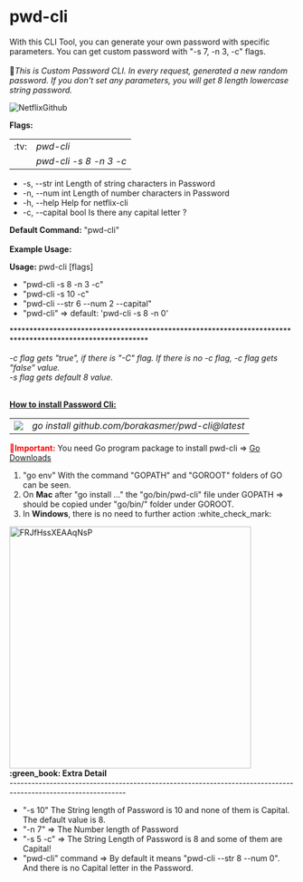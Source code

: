 # pwd-cli
With this CLI Tool, you can generate your own password with specific parameters. You can get custom password with "-s 7, -n 3, -c" flags.<br><br>
&#x1F34E;<I>This is Custom Password CLI. In every request, generated a new random password. If you don't set any parameters, you will get 8 length lowercase string password.</I>

![NetflixGithub](https://raw.githubusercontent.com/borakasmer/pwd-cli/9f9277d27bda9e90da372c5035bde557ab0fa2d6/pwd-cli.gif)<br>

<b>Flags:</b>
<table><tr><td>:tv:</td><td><I>pwd-cli</I></td></tr><tr><td></td><td><I>pwd-cli -s 8 -n 3 -c</T></td></tr></table>
<ul>
  <li> -s, --str int        Length of string characters in Password</li>
  <li> -n, --num int        Length of number characters in Password</li>
  <li> -h, --help           Help for netflix-cli</li>
  <li> -c, --capital bool   Is there any capital letter ?</li>
</ul>

<b>Default Command:</b> "pwd-cli" </br></br>
<b>Example Usage:</b>

<b>Usage:</b>
  pwd-cli [flags]
<ul>
  <li>"pwd-cli -s 8 -n 3 -c"</li>
  <li>"pwd-cli -s 10 -c"</li>
  <li>"pwd-cli --str 6 --num 2 --capital"</li>
  <li>"pwd-cli" => default: 'pwd-cli -s 8 -n 0'</li>
</ul>
**********************************************************************************************************</br>

<i>-c flag gets "true", if there is "-C" flag. If there is no -c flag, -c flag gets "false" value.<br> 
-s flag gets default 8 value.</i><br> <br>

<b><u>How to install Password Cli:</u></b><br>

<table><tr><td><img src="https://user-images.githubusercontent.com/9459881/165053981-38543faf-4bae-4500-8c28-fd5f497e0f46.gif"></img></td>
  <td><i>go install github.com/borakasmer/pwd-cli@latest</i></td></tr></table>

<span style="color: red"><b>&#x1F534;Important:</b></span> You need Go program package to install pwd-cli => <a href="https://go.dev/dl/" target="_blank">Go Downloads</a> </br>
<ol>
  <li>"go env" With the command "GOPATH" and "GOROOT" folders of GO can be seen.</li>
  <li>On <b>Mac</b> after "go install ..." the "go/bin/pwd-cli" file under GOPATH => should be copied under "go/bin/" folder under GOROOT.</li>
  <li>In <b>Windows</b>, there is no need to further action :white_check_mark:</li>
</ol>
<img width="427" alt="FRJfHssXEAAqNsP" src="https://user-images.githubusercontent.com/9459881/165074359-572ca085-b1bd-4dbc-840f-43b1690a6319.png">
<b>:green_book: Extra Detail</b><br>
--------------------------------------------------------------------------------------------------------------
<ul>
  <li> "-s 10" The String length of Password is 10 and none of them is Capital. The default value is 8.</li>
  <li> "-n 7" => The Number length of Password</li>
  <li> "-s 5 -c" => The String Length of Password is 8 and some of them are Capital!</li>
  <li> "pwd-cli" command => By default it means "pwd-cli --str 8 --num 0". And there is no Capital letter in the Password.</li>
